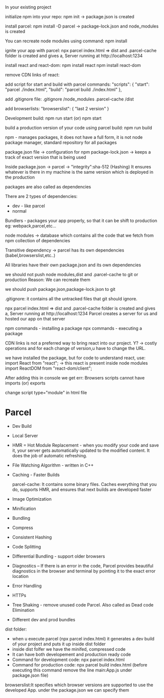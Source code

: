 In your existing project

initialize npm into your repo:
 npm init -> package.json is created

install parcel:
npm install -D parcel -> package-lock.json and node_modules is created

You can recreate node modules using command:
npm install

ignite your app with parcel:
npx parcel index.html => dist and .parcel-cache folder is created and gives a, Server running at http://localhost:1234

install react and react-dom:
npm install react
npm install react-dom

remove CDN links of react:

add script for start and build with parcel commands:
"scripts": {
  "start": "parcel ./index.html",
  "build": "parcel build ./index.html"
},

add .gitignore file:
.gitignore
/node_modules
.parcel-cache
/dist

add browserlists:
"browserslist": {
  "last 2 version"
}

Development build:
npm run start (or) npm start

build a production version of your code using parcel build:
npm run build

npm - manages packages, it does not have a full form, it is not node package manager, standard repository for all packages

package.json file -> configuration for npm 
package-lock.json -> keeps a track of exact version that is being used

Inside package.json -> parcel -> "integrity":sha-512 (Hashing)
It ensures whatever is there in my machine is the same version which is deployed in the production

packages are also called as dependencies

There are 2 types of dependencies:

- dev - like parcel
- normal

Bundlers - packages your app properly, so that it can be shift to production
eg: webpack,parcel,etc...

node modules -> database which contains all the code that we fetch from npm 
                collection of dependencies

Transitive dependency -> parcel has its own dependencies (babel,browserslist,etc..)

All libraries have their own package.json and its own dependencies

we should not push node modules,dist and .parcel-cache to git or production
Reason: We can recreate them 

we should push package.json,package-lock.json to git

.gitignore: it contains all the untracked files that git should ignore.

npx parcel index.html => dist and .parcel-cache folder is created and gives a, Server running at http://localhost:1234
Parcel creates a server for us and hosted our app on that server

npm commands - installing a package
npx commands - executing a package

CDN links is not a preferred way to bring react into our project.
Y? -> costly operations and for each change of version,u have to change the URL.

we have installed the package, but for code to understand react, use:
import React from "react"; -> this react is present inside node modules
import ReactDOM from "react-dom/client";

After adding this in console we get err: Browsers scripts cannot have imports (or) exports

change script type="module" in html file

# Parcel
- Dev Build
- Local Server
- HMR = Hot Module Replacement - when you modify your code and save it, your server gets automatically updated to the modified content. It does the job of automatic refreshing.
- File Watching Algorithm - written in C++
- Caching - Faster Builds 

  parcel-cache:
   It contains some binary files. Caches everything that you do, supports HMR, and ensures that next builds are developed faster

- Image Optimization
- Minification
- Bundling
- Compress
- Consistent Hashing
- Code Splitting
- Differential Bundling - support older browsers
- Diagnostics – If there is an error in the code, Parcel provides beautiful diagnostics in the browser and terminal by pointing it to the exact error location
- Error Handling
- HTTPs
- Tree Shaking - remove unused code Parcel. Also called as Dead code Elimination

- Different dev and prod bundles

dist folder:
  - when u execute parcel (npx parcel index.html) it generates a dev build of your     project and puts it up inside dist folder
  - inside dist folfer we have the minifed, compressed code
  - It can have both developement and production ready code
  - Command for development code: npx parcel index.html
  - Command for production code: npx parcel build index.html (before executing this command remove the line main:App.js under package.json file)

  browserslist:It specifies which browser versions are supported to use the developed App. under the package.json we can specify them